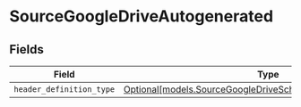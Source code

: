 # SourceGoogleDriveAutogenerated


## Fields

| Field                                                                                                                      | Type                                                                                                                       | Required                                                                                                                   | Description                                                                                                                |
| -------------------------------------------------------------------------------------------------------------------------- | -------------------------------------------------------------------------------------------------------------------------- | -------------------------------------------------------------------------------------------------------------------------- | -------------------------------------------------------------------------------------------------------------------------- |
| `header_definition_type`                                                                                                   | [Optional[models.SourceGoogleDriveSchemasHeaderDefinitionType]](../models/sourcegoogledriveschemasheaderdefinitiontype.md) | :heavy_minus_sign:                                                                                                         | N/A                                                                                                                        |